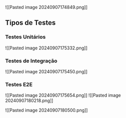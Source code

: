 ![[Pasted image 20240907174849.png]]

## Tipos de Testes
### Testes Unitários
![[Pasted image 20240907175332.png]]
### Testes de Integração
![[Pasted image 20240907175450.png]]
### Testes E2E
![[Pasted image 20240907175654.png]]
![[Pasted image 20240907180218.png]]


![[Pasted image 20240907180500.png]]